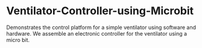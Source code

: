 # Ventilator-Controller-using-Microbit
Demonstrates the control platform for a simple ventilator using software and hardware. We assemble an electronic controller for the ventilator using a micro bit.
